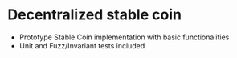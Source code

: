 # Decentralized stable coin

- Prototype Stable Coin implementation with basic functionalities 
- Unit and Fuzz/Invariant tests included